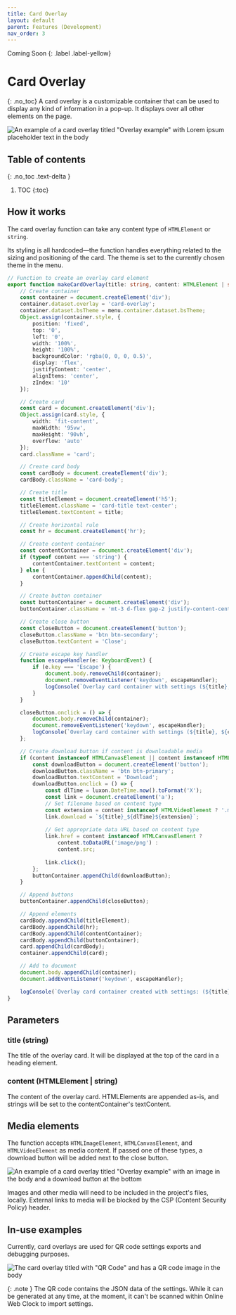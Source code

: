 ```yaml
---
title: Card Overlay
layout: default
parent: Features (Development)
nav_order: 3
---
```

Coming Soon
{: .label .label-yellow}
# Card Overlay
{: .no_toc}
A card overlay is a customizable container that can be used to display any kind of information in a pop-up. It displays over all other elements on the page.

![An example of a card overlay titled "Overlay example" with Lorem ipsum placeholder text in the body](/assets/images/docs-Development/cardoverlay/cardoverlay.png)

## Table of contents
{: .no_toc .text-delta }
1. TOC
{:toc}

## How it works
The card overlay function can take any content type of `HTMLElement` or `string`.

Its styling is all hardcoded—the function handles everything related to the sizing and positioning of the card. The theme is set to the currently chosen theme in the menu.

```ts
// Function to create an overlay card element
export function makeCardOverlay(title: string, content: HTMLElement | string): void {
    // Create container
    const container = document.createElement('div');
    container.dataset.overlay = 'card-overlay';
    container.dataset.bsTheme = menu.container.dataset.bsTheme;
    Object.assign(container.style, {
        position: 'fixed',
        top: '0',
        left: '0',
        width: '100%',
        height: '100%',
        backgroundColor: 'rgba(0, 0, 0, 0.5)',
        display: 'flex',
        justifyContent: 'center',
        alignItems: 'center',
        zIndex: '10'
    });

    // Create card
    const card = document.createElement('div');
    Object.assign(card.style, {
        width: 'fit-content',
        maxWidth: '95vw',
        maxHeight: '90vh',
        overflow: 'auto'
    });
    card.className = 'card';

    // Create card body
    const cardBody = document.createElement('div');
    cardBody.className = 'card-body';

    // Create title
    const titleElement = document.createElement('h5');
    titleElement.className = 'card-title text-center';
    titleElement.textContent = title;

    // Create horizontal rule
    const hr = document.createElement('hr');

    // Create content container
    const contentContainer = document.createElement('div');
    if (typeof content === 'string') {
        contentContainer.textContent = content;
    } else {
        contentContainer.appendChild(content);
    }

    // Create button container
    const buttonContainer = document.createElement('div');
    buttonContainer.className = 'mt-3 d-flex gap-2 justify-content-center';

    // Create close button
    const closeButton = document.createElement('button');
    closeButton.className = 'btn btn-secondary';
    closeButton.textContent = 'Close';

    // Create escape key handler
    function escapeHandler(e: KeyboardEvent) {
        if (e.key === 'Escape') {
            document.body.removeChild(container);
            document.removeEventListener('keydown', escapeHandler);
            logConsole(`Overlay card container with settings (${title}, ${content}) removed`, 'info');
        }
    }

    closeButton.onclick = () => {
        document.body.removeChild(container);
        document.removeEventListener('keydown', escapeHandler);
        logConsole(`Overlay card container with settings (${title}, ${content}) removed`, 'info');
    };

    // Create download button if content is downloadable media
    if (content instanceof HTMLCanvasElement || content instanceof HTMLImageElement || content instanceof HTMLVideoElement) {
        const downloadButton = document.createElement('button');
        downloadButton.className = 'btn btn-primary';
        downloadButton.textContent = 'Download';
        downloadButton.onclick = () => {
            const dlTime = luxon.DateTime.now().toFormat('X');
            const link = document.createElement('a');
            // Set filename based on content type
            const extension = content instanceof HTMLVideoElement ? '.mp4' : '.png';
            link.download = `${title}_${dlTime}${extension}`;
            
            // Get appropriate data URL based on content type
            link.href = content instanceof HTMLCanvasElement ? 
                content.toDataURL('image/png') : 
                content.src;
                
            link.click();
        };
        buttonContainer.appendChild(downloadButton);
    }

    // Append buttons
    buttonContainer.appendChild(closeButton);

    // Append elements
    cardBody.appendChild(titleElement);
    cardBody.appendChild(hr);
    cardBody.appendChild(contentContainer);
    cardBody.appendChild(buttonContainer);
    card.appendChild(cardBody);
    container.appendChild(card);

    // Add to document
    document.body.appendChild(container);
    document.addEventListener('keydown', escapeHandler);

    logConsole(`Overlay card container created with settings: (${title}, ${content})`, 'info');
}
```

## Parameters
### title (string)
The title of the overlay card. It will be displayed at the top of the card in a heading element.

### content (HTMLElement | string)
The content of the overlay card. HTMLElements are appended as-is, and strings will be set to the contentContainer's textContent.

## Media elements
The function accepts `HTMLImageElement`, `HTMLCanvasElement`, and `HTMLVideoElement` as media content. If passed one of these types, a download button will be added next to the close button.

![An example of a card overlay titled "Overlay example" with an image in the body and a download button at the bottom](/assets/images/docs-Development/cardoverlay/cardoverlay-img.png)

Images and other media will need to be included in the project's files, locally. External links to media will be blocked by the CSP (Content Security Policy) header.

## In-use examples
Currently, card overlays are used for QR code settings exports and debugging purposes.

![The card overlay titled with "QR Code" and has a QR code image in the body](/assets/images/docs-Development/cardoverlay/cardoverlay-qr.png)

{: .note }
The QR code contains the JSON data of the settings. While it can be generated at any time, at the moment, it can't be scanned within Online Web Clock to import settings.


